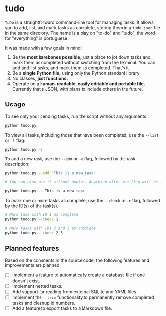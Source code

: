 # tudo

`TuDo` is a straightforward command-line tool for managing tasks. It allows you to add, list, and mark tasks as complete, storing them in a `tudo.json` file in the same directory. The name is a play on "to-do" and "tudo", the word for "everything" in portuguese.

It was made with a few goals in mind:
1. Be the **most barebones possible**, just a place to jot down tasks and mark them as completed without switching from the terminal. You can add and list tasks, and mark them as completed. That's it.
2. Be a **single Python file,** using only the Python standard library.
3. No classes, **just functions.**
4. Operate on a **human-readable, easily editable and portable file.** Currently that's JSON, with plans to include others in the future.

## Usage

To see only your pending tasks, run the script without any arguments:

```bash
python tudo.py
```

To view all tasks, including those that have been completed, use the `--list` or `-l` flag:

```bash
python tudo.py -l
```

To add a new task, use the `--add` or `-a` flag, followed by the task description:

```bash
python tudo.py --add "This is a new task"

# You can also use it without quotes. Anything after the flag will be joined into a string.

python tudo.py -a This is a new task
```

To mark one or more tasks as complete, use the `--check` or `-c` flag, followed by the ID(s) of the task(s).

```bash
# Mark task with ID 1 as complete
python tudo.py --check 1

# Mark tasks with IDs 2 and 3 as complete
python tudo.py --check 2 3
```

## Planned features

Based on the comments in the source code, the following features and improvements are planned:

* [ ] Implement a feature to automatically create a database file if one doesn't exist.
* [ ] Implement nested tasks.
* [ ] Add support for reading from external SQLite and YAML files.
* [ ] Implement the `--trim` functionality to permanently remove completed tasks and cleanup id numbers.
* [ ] Add a feature to export tasks to a Markdown file.
